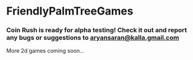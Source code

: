 # FriendlyPalmTreeGames

### Coin Rush is ready for alpha testing! Check it out and report any bugs or suggestions to aryansaran@kalla.gmail.com

More 2d games coming soon...
